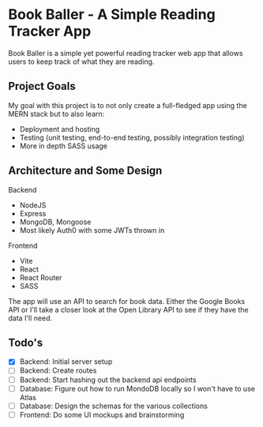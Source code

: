 # Book Baller - A Simple Reading Tracker App

Book Baller is a simple yet powerful reading tracker web app that allows users to keep track of what they are reading.

## Project Goals

My goal with this project is to not only create a full-fledged app using the MERN stack but to also learn:
- Deployment and hosting
- Testing (unit testing, end-to-end testing, possibly integration testing)
- More in depth SASS usage

## Architecture and Some Design
Backend
- NodeJS
- Express
- MongoDB, Mongoose
- Most likely Auth0 with some JWTs thrown in

Frontend
- Vite
- React
- React Router
- SASS

The app will use an API to search for book data. Either the Google Books API or I'll take a closer look at the Open Library API to see if they have the data I'll need.

## Todo's

- [x] Backend: Initial server setup
- [ ] Backend: Create routes
- [ ] Backend: Start hashing out the backend api endpoints
- [ ] Database: Figure out how to run MondoDB locally so I won't have to use Atlas
- [ ] Database: Design the schemas for the various collections
- [ ] Frontend: Do some UI mockups and brainstorming 